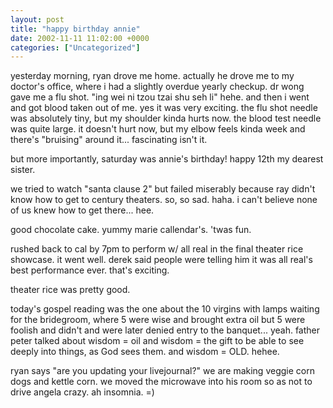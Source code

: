 ```yaml
---
layout: post
title: "happy birthday annie"
date: 2002-11-11 11:02:00 +0000
categories: ["Uncategorized"]
---
```


yesterday morning, ryan drove me home. actually he drove me to my doctor's office, where i had a slightly overdue yearly checkup. dr wong gave me a flu shot. "ing wei ni tzou tzai shu seh li" hehe. and then i went and got blood taken out of me. yes it was very exciting. the flu shot needle was absolutely tiny, but my shoulder kinda hurts now. the blood test needle was quite large. it doesn't hurt now, but my elbow feels kinda week and there's "bruising" around it... fascinating isn't it. 

but more importantly, saturday was annie's birthday! happy 12th my dearest sister. 

we tried to watch "santa clause 2" but failed miserably because ray didn't know how to get to century theaters. so, so sad. haha. i can't believe none of us knew how to get there... hee. 

good chocolate cake. yummy marie callendar's. 'twas fun.

rushed back to cal by 7pm to perform w/ all real in the final theater rice showcase. it went well. derek said people were telling him it was all real's best performance ever. that's exciting. 

theater rice was pretty good.

today's gospel reading was the one about the 10 virgins with lamps waiting for the bridegroom, where 5 were wise and brought extra oil but 5 were foolish and didn't and were later denied entry to the banquet... yeah. father peter talked about wisdom = oil and wisdom = the gift to be able to see deeply into things, as God sees them. and wisdom = OLD. hehee.

ryan says "are you updating your livejournal?" we are making veggie corn dogs and kettle corn. we moved the microwave into his room so as not to drive angela crazy. ah insomnia. =)